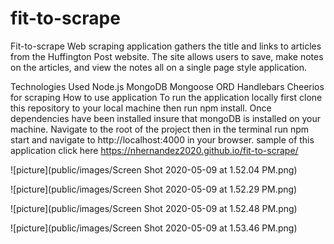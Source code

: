 # fit-to-scrape

Fit-to-scrape Web scraping application gathers the title and links to articles from the Huffington Post website. The site allows users to save, make notes on the articles, and view the notes all on a single page style application.

Technologies Used
Node.js
MongoDB
Mongoose ORD
Handlebars
Cheerios for scraping
How to use application
To run the application locally first clone this repository to your local machine then run npm install. Once dependencies have been installed insure that mongoDB is installed on your machine. Navigate to the root of the project then in the terminal run npm start and navigate to http://localhost:4000 in your browser.
sample of this application click here  https://nhernandez2020.github.io/fit-to-scrape/


![picture](public/images/Screen Shot 2020-05-09 at 1.52.04 PM.png)

![picture](public/images/Screen Shot 2020-05-09 at 1.52.29 PM.png)

![picture](public/images/Screen Shot 2020-05-09 at 1.52.48 PM.png)

![picture](public/images/Screen Shot 2020-05-09 at 1.53.46 PM.png)